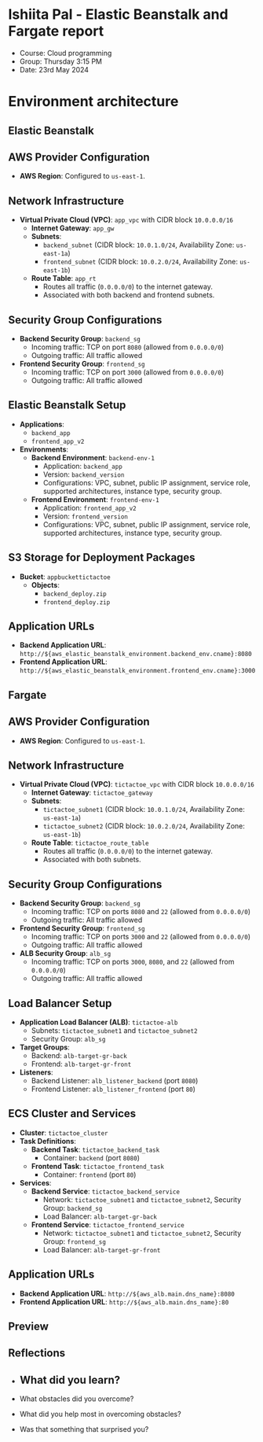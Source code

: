 # Ishiita Pal - Elastic Beanstalk and Fargate report

- Course: Cloud programming
- Group: Thursday 3:15 PM
- Date: 23rd May 2024

# Environment architecture

##   Elastic Beanstalk

## AWS Provider Configuration
- **AWS Region**: Configured to `us-east-1`.

## Network Infrastructure
- **Virtual Private Cloud (VPC)**: `app_vpc` with CIDR block `10.0.0.0/16`
  - **Internet Gateway**: `app_gw`
  - **Subnets**:
    - `backend_subnet` (CIDR block: `10.0.1.0/24`, Availability Zone: `us-east-1a`)
    - `frontend_subnet` (CIDR block: `10.0.2.0/24`, Availability Zone: `us-east-1b`)
  - **Route Table**: `app_rt`
    - Routes all traffic (`0.0.0.0/0`) to the internet gateway.
    - Associated with both backend and frontend subnets.

## Security Group Configurations
- **Backend Security Group**: `backend_sg`
  - Incoming traffic: TCP on port `8080` (allowed from `0.0.0.0/0`)
  - Outgoing traffic: All traffic allowed
- **Frontend Security Group**: `frontend_sg`
  - Incoming traffic: TCP on port `3000` (allowed from `0.0.0.0/0`)
  - Outgoing traffic: All traffic allowed

## Elastic Beanstalk Setup
- **Applications**:
  - `backend_app`
  - `frontend_app_v2`
- **Environments**:
  - **Backend Environment**: `backend-env-1`
    - Application: `backend_app`
    - Version: `backend_version`
    - Configurations: VPC, subnet, public IP assignment, service role, supported architectures, instance type, security group.
  - **Frontend Environment**: `frontend-env-1`
    - Application: `frontend_app_v2`
    - Version: `frontend_version`
    - Configurations: VPC, subnet, public IP assignment, service role, supported architectures, instance type, security group.

## S3 Storage for Deployment Packages
- **Bucket**: `appbuckettictactoe`
  - **Objects**:
    - `backend_deploy.zip`
    - `frontend_deploy.zip`

## Application URLs
- **Backend Application URL**: `http://${aws_elastic_beanstalk_environment.backend_env.cname}:8080`
- **Frontend Application URL**: `http://${aws_elastic_beanstalk_environment.frontend_env.cname}:3000`

##   Fargate

## AWS Provider Configuration
- **AWS Region**: Configured to `us-east-1`.

## Network Infrastructure
- **Virtual Private Cloud (VPC)**: `tictactoe_vpc` with CIDR block `10.0.0.0/16`
  - **Internet Gateway**: `tictactoe_gateway`
  - **Subnets**:
    - `tictactoe_subnet1` (CIDR block: `10.0.1.0/24`, Availability Zone: `us-east-1a`)
    - `tictactoe_subnet2` (CIDR block: `10.0.2.0/24`, Availability Zone: `us-east-1b`)
  - **Route Table**: `tictactoe_route_table`
    - Routes all traffic (`0.0.0.0/0`) to the internet gateway.
    - Associated with both subnets.

## Security Group Configurations
- **Backend Security Group**: `backend_sg`
  - Incoming traffic: TCP on ports `8080` and `22` (allowed from `0.0.0.0/0`)
  - Outgoing traffic: All traffic allowed
- **Frontend Security Group**: `frontend_sg`
  - Incoming traffic: TCP on ports `3000` and `22` (allowed from `0.0.0.0/0`)
  - Outgoing traffic: All traffic allowed
- **ALB Security Group**: `alb_sg`
  - Incoming traffic: TCP on ports `3000`, `8080`, and `22` (allowed from `0.0.0.0/0`)
  - Outgoing traffic: All traffic allowed

## Load Balancer Setup
- **Application Load Balancer (ALB)**: `tictactoe-alb`
  - Subnets: `tictactoe_subnet1` and `tictactoe_subnet2`
  - Security Group: `alb_sg`
- **Target Groups**:
  - Backend: `alb-target-gr-back`
  - Frontend: `alb-target-gr-front`
- **Listeners**:
  - Backend Listener: `alb_listener_backend` (port `8080`)
  - Frontend Listener: `alb_listener_frontend` (port `80`)

## ECS Cluster and Services
- **Cluster**: `tictactoe_cluster`
- **Task Definitions**:
  - **Backend Task**: `tictactoe_backend_task`
    - Container: `backend` (port `8080`)
  - **Frontend Task**: `tictactoe_frontend_task`
    - Container: `frontend` (port `80`)
- **Services**:
  - **Backend Service**: `tictactoe_backend_service`
    - Network: `tictactoe_subnet1` and `tictactoe_subnet2`, Security Group: `backend_sg`
    - Load Balancer: `alb-target-gr-back`
  - **Frontend Service**: `tictactoe_frontend_service`
    - Network: `tictactoe_subnet1` and `tictactoe_subnet2`, Security Group: `frontend_sg`
    - Load Balancer: `alb-target-gr-front`

## Application URLs
- **Backend Application URL**: `http://${aws_alb.main.dns_name}:8080`
- **Frontend Application URL**: `http://${aws_alb.main.dns_name}:80`

## Preview


## Reflections

- What did you learn?
  - 
- What obstacles did you overcome?

- What did you help most in overcoming obstacles?

- Was that something that surprised you?
